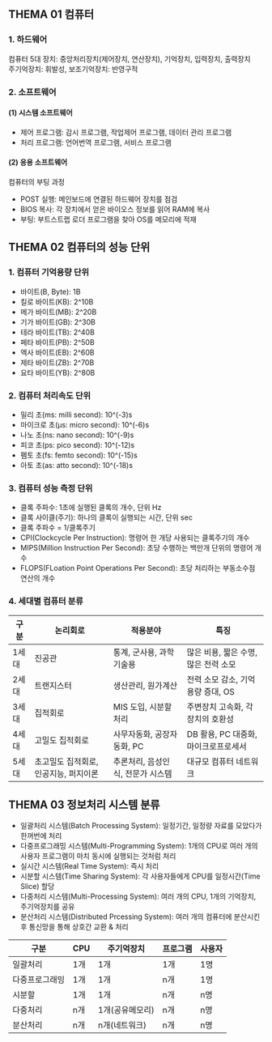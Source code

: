 ## **THEMA 01 컴퓨터**

### 1. 하드웨어  
컴퓨터 5대 장치: 중앙처리장치(제어장치, 연산장치), 기억장치, 입력장치, 출력장치  
주기억장치: 휘발성, 보조기억장치: 반영구적

### 2. 소프트웨어  
#### (1) 시스템 소프트웨어
- 제어 프로그램: 감시 프로그램, 작업제어 프로그램, 데이터 관리 프로그램
- 처리 프로그램: 언어번역 프로그램, 서비스 프로그램

#### (2) 응용 소프트웨어
컴퓨터의 부팅 과정  
- POST 실행: 메인보드에 연결된 하드웨어 장치를 점검
- BIOS 복사: 각 장치에서 얻은 바이오스 정보를 읽어 RAM에 복사
- 부팅: 부트스트랩 로더 프로그램을 찾아 OS를 메모리에 적재



## **THEMA 02 컴퓨터의 성능 단위**

### 1. 컴퓨터 기억용량 단위
- 바이트(B, Byte): 1B
- 킬로 바이트(KB): 2^10B
- 메가 바이트(MB): 2^20B
- 기가 바이트(GB): 2^30B
- 테라 바이트(TB): 2^40B
- 페타 바이트(PB): 2^50B
- 엑사 바이트(EB): 2^60B
- 제타 바이트(ZB): 2^70B
- 요타 바이트(YB): 2^80B

### 2. 컴퓨터 처리속도 단위
- 밀리 초(ms: milli second): 10^(-3)s
- 마이크로 초(μs: micro second): 10^(-6)s
- 나노 초(ns: nano second): 10^(-9)s
- 피코 초(ps: pico second): 10^(-12)s
- 펨토 초(fs: femto second): 10^(-15)s
- 아토 초(as: atto second): 10^(-18)s

### 3. 컴퓨터 성능 측정 단위
- 클록 주파수: 1초에 실행된 클록의 개수, 단위 Hz
- 클록 사이클(주기): 하나의 클록이 실행되는 시간, 단위 sec
- 클록 주파수 = 1/클록주기
- CPI(Clockcycle Per Instruction): 명령어 한 개당 사용되는 클록주기의 개수
- MIPS(Million Instruction Per Second): 초당 수행하는 백만개 단위의 명령어 개수
- FLOPS(FLoation Point Operations Per Second): 초당 처리하는 부동소수점 연산의 개수

### 4. 세대별 컴퓨터 분류
|구분|논리회로|적용분야|특징|
|------|---|---|---|
|1세대|진공관|통계, 군사용, 과학 기술용|많은 비용, 짧은 수명, 많은 전력 소모|
|2세대|트랜지스터|생산관리, 원가계산|전력 소모 감소, 기억용량 증대, OS|
|3세대|집적회로|MIS 도입, 시분할 처리|주변장치 고속화, 각 장치의 호환성|
|4세대|고밀도 집적회로|사무자동화, 공장자동화, PC|DB 활용, PC 대중화, 마이크로프로세서|
|5세대|초고밀도 집적회로, 인공지능, 퍼지이론|추론처리, 음성인식, 전문가 시스템|대규모 컴퓨터 네트워크|


## **THEMA 03 정보처리 시스템 분류**
- 일괄처리 시스템(Batch Processing System): 일정기간, 일정량 자료를 모았다가 한꺼번에 처리
- 다중프로그래밍 시스템(Multi-Programming System): 1개의 CPU로 여러 개의 사용자 프로그램이 마치 동시에 실행되는 것처럼 처리
- 실시간 시스템(Real Time System): 즉시 처리
- 시분할 시스템(Time Sharing System): 각 사용자들에게 CPU를 일정시간(Time Slice) 할당
- 다중처리 시스템(Multi-Processing System): 여러 개의 CPU, 1개의 기억장치, 주기억장치를 공유
- 분산처리 시스템(Distributed Prcessing System): 여러 개의 컴퓨터에 분산시킨 후 통신망을 통해 상호간 교환 & 처리

|구분|CPU|주기억장치|프로그램|사용자|
|-------|---|---|---|---|
|일괄처리|1개|1개|1개|1명|
|다중프로그래밍|1개|1개|n개|1명|
|시분할|1개|1개|n개|n명|
|다중처리|n개|1개(공유메모리)|n개|n명|
|분산처리|n개|n개(네트워크)|n개|n명|
